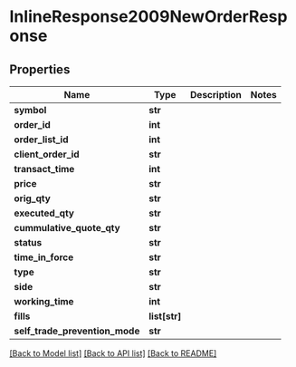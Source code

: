 # InlineResponse2009NewOrderResponse

## Properties
Name | Type | Description | Notes
------------ | ------------- | ------------- | -------------
**symbol** | **str** |  | 
**order_id** | **int** |  | 
**order_list_id** | **int** |  | 
**client_order_id** | **str** |  | 
**transact_time** | **int** |  | 
**price** | **str** |  | 
**orig_qty** | **str** |  | 
**executed_qty** | **str** |  | 
**cummulative_quote_qty** | **str** |  | 
**status** | **str** |  | 
**time_in_force** | **str** |  | 
**type** | **str** |  | 
**side** | **str** |  | 
**working_time** | **int** |  | 
**fills** | **list[str]** |  | 
**self_trade_prevention_mode** | **str** |  | 

[[Back to Model list]](../README.md#documentation-for-models) [[Back to API list]](../README.md#documentation-for-api-endpoints) [[Back to README]](../README.md)

